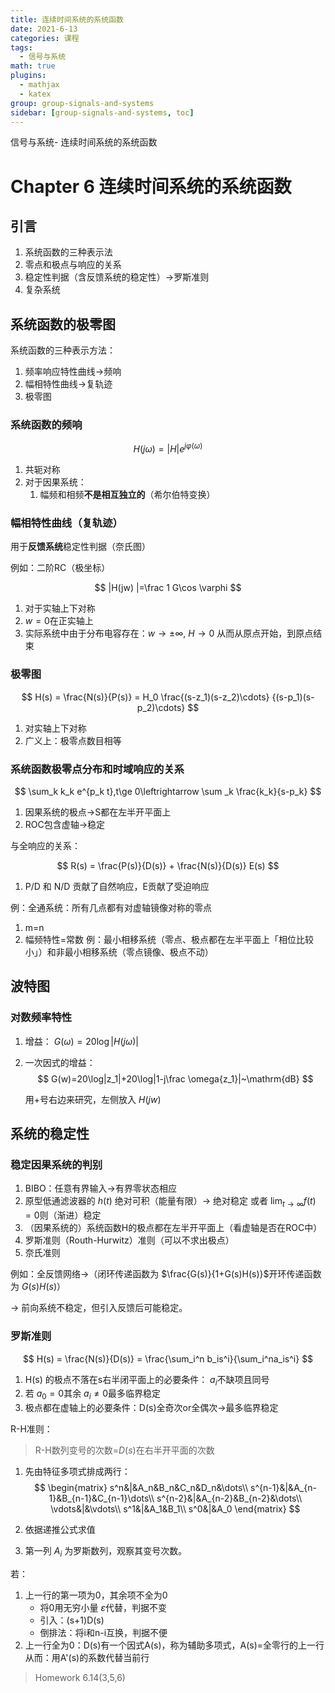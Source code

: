 ```yaml
---
title: 连续时间系统的系统函数
date: 2021-6-13
categories: 课程
tags:
  - 信号与系统
math: true
plugins:
  - mathjax
  - katex
group: group-signals-and-systems
sidebar: [group-signals-and-systems, toc]
---
```


信号与系统- 连续时间系统的系统函数

# Chapter 6 连续时间系统的系统函数

## 引言

1. 系统函数的三种表示法
2. 零点和极点与响应的关系
3. 稳定性判据（含反馈系统的稳定性）→罗斯准则
4. 复杂系统

## 系统函数的极零图

系统函数的三种表示方法：

1. 频率响应特性曲线→频响
2. 幅相特性曲线→复轨迹
3. 极零图

### 系统函数的频响

$$
H(j\omega ) = |H| e^{j\varphi(\omega)}
$$


1. 共轭对称
2. 对于因果系统：
	1. 幅频和相频**不是相互独立的**（希尔伯特变换）

### 幅相特性曲线（复轨迹）

用于**反馈系统**稳定性判据（奈氏图）

例如：二阶RC（极坐标）

$$
|H(jw) |=\frac 1 G\cos \varphi
$$


1. 对于实轴上下对称
2. $w=0$在正实轴上
3. 实际系统中由于分布电容存在：$w\rightarrow \pm \infty,~H\rightarrow 0$
	从而从原点开始，到原点结束

### 极零图

$$
H(s) = \frac{N(s)}{P(s)} = H_0 \frac{(s-z_1)(s-z_2)\cdots}
{(s-p_1)(s-p_2)\cdots}
$$


1. 对实轴上下对称
2. 广义上：极零点数目相等

### 系统函数极零点分布和时域响应的关系

$$
\sum_k k_k e^{p_k t},t\ge 0\leftrightarrow \sum _k \frac{k_k}{s-p_k}
$$


1. 因果系统的极点→S都在左半开平面上
2. ROC包含虚轴→稳定

与全响应的关系：

$$
R(s) = \frac{P(s)}{D(s)} + \frac{N(s)}{D(s)} E(s)
$$


1. P/D 和 N/D 贡献了自然响应，E贡献了受迫响应

例：全通系统：所有几点都有对虚轴镜像对称的零点

1. m=n
2. 幅频特性=常数
例：最小相移系统（零点、极点都在左半平面上「相位比较小」）和非最小相移系统（零点镜像、极点不动）
## 波特图
### 对数频率特性
1. 增益： $G(\omega)=20\log |H(j\omega)|$
2. 一次因式的增益： 
	$$
	G(w)=20\log|z_1|+20\log|1-j\frac \omega{z_1}|~\mathrm{dB}
	$$
	
	用+号右边来研究，左侧放入 $H(jw)$

## 系统的稳定性

### 稳定因果系统的判别

1. BIBO：任意有界输入→有界零状态相应
2. 原型低通滤波器的 $h(t)$ 绝对可积（能量有限）→ 绝对稳定
	或者 $\lim_{t\rightarrow \infty} f(t) = 0$则（渐进）稳定
3. （因果系统的）系统函数H的极点都在左半开平面上（看虚轴是否在ROC中）
4. 罗斯准则（Routh-Hurwitz）准则（可以不求出极点）
5. 奈氏准则

例如：全反馈网络→（闭环传递函数为 $\frac{G(s)}{1+G(s)H(s)}$开环传递函数为 $G(s)H(s)$）

→ 前向系统不稳定，但引入反馈后可能稳定。

### 罗斯准则

$$
H(s) = \frac{N(s)}{D(s)} = \frac{\sum_i^n b_is^i}{\sum_i^na_is^i}
$$


1. H(s) 的极点不落在s右半闭平面上的必要条件： $a_i$不缺项且同号
2. 若 $a_0=0$其余 $a_i\ne 0$最多临界稳定
3. 极点都在虚轴上的必要条件：D(s)全奇次or全偶次→最多临界稳定

R-H准则：

> R-H数列变号的次数=$D(s)$在右半开平面的次数


1. 先由特征多项式排成两行：
	$$
	\begin{matrix}
	s^n&|&A_n&B_n&C_n&D_n&\dots\\
	s^{n-1}&|&A_{n-1}&B_{n-1}&C_{n-1}\dots\\
	s^{n-2}&|&A_{n-2}&B_{n-2}&\dots\\
	\vdots&|&\vdots\\
	s^1&|&A_1&B_1\\
	s^0&|&A_0
	\end{matrix}
	$$
	
2. 依据递推公式求值
3. 第一列 $A_i$ 为罗斯数列，观察其变号次数。

若：

1. 上一行的第一项为0，其余项不全为0
	- 将0用无穷小量 $\varepsilon$代替，判据不变
	- 引入：(s+1)D(s)
	- 倒排法：将i和n-i互换，判据不便
2. 上一行全为0：D(s)有一个因式A(s)，称为辅助多项式，A(s)=全零行的上一行
	从而：用A'(s)的系数代替当前行









> Homework 6.14(3,5,6)


